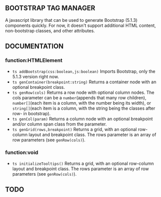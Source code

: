 ## BOOTSTRAP TAG MANAGER
A javascript library that can be used to generate Bootstrap (5.1.3) components quickly. For now, it doesn't support additional HTML content, non-bootstrap classes, and other attributes.

## DOCUMENTATION

### function:HTMLElement
* ```ts addBootstrap(css:boolean,js:boolean)``` Imports Bootstrap, only the 5.1.3 version right now.
* ```ts genContainer(breakpoint:string)``` Returns a container node with an optional breakpoint class.
* ```ts genRow(cols)``` Returns a row node with optional column nodes. The cols parameter can be a ```number```(appends that many row children), ```number[]```(each item is a column, with the number being its width), or ```string[]```(each item is a column, with the string being the classes after row- in bootstrap).
* ```ts genCol(param)``` Returns a column node with an optional breakpoint and/or column span class from the parameter.
* ```ts genGrid(rows,breakpoint)``` Returns a grid, with an optional row-column layout and breakpoint class. The rows parameter is an array of row parameters (see ```genRow(cols)```).

### function:void
* ```ts initializeTooltips()``` Returns a grid, with an optional row-column layout and breakpoint class. The rows parameter is an array of row parameters (see ```genRow(cols)```).

## TODO